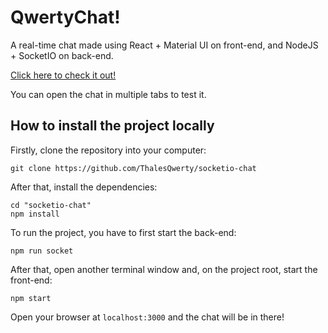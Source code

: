 # QwertyChat!

A real-time chat made using React + Material UI on front-end, and NodeJS + SocketIO on back-end.

[Click here to check it out!](https://qwertychat.herokuapp.com/)

You can open the chat in multiple tabs to test it.

## How to install the project locally

Firstly, clone the repository into your computer:

```shell
git clone https://github.com/ThalesQwerty/socketio-chat
```

After that, install the dependencies:

```shell
cd "socketio-chat"
npm install
```

To run the project, you have to first start the back-end:

```shell
npm run socket
```

After that, open another terminal window and, on the project root, start the front-end:

```shell
npm start
```

Open your browser at `localhost:3000` and the chat will be in there!




